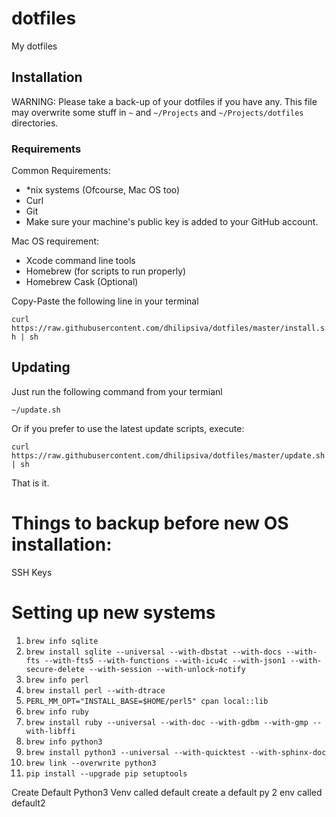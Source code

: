 dotfiles
========

My dotfiles

## Installation

WARNING: Please take a back-up of your dotfiles if you have any. This file may overwrite some stuff in `~` and `~/Projects` and `~/Projects/dotfiles` directories.

### Requirements

Common Requirements:

* *nix systems (Ofcourse, Mac OS too)
* Curl
* Git
* Make sure your machine's public key is added to your GitHub account.

Mac OS requirement:

* Xcode command line tools
* Homebrew (for scripts to run properly)
* Homebrew Cask (Optional)

Copy-Paste the following line in your terminal

`curl https://raw.githubusercontent.com/dhilipsiva/dotfiles/master/install.sh | sh`

## Updating

Just run the following command from your termianl

`~/update.sh`

Or if you prefer to use the latest update scripts, execute:

`curl https://raw.githubusercontent.com/dhilipsiva/dotfiles/master/update.sh | sh`

That is it.


# Things to backup before new OS installation:

SSH Keys

# Setting up new systems

1. `brew info sqlite`
1. `brew install sqlite --universal --with-dbstat --with-docs --with-fts --with-fts5 --with-functions --with-icu4c --with-json1 --with-secure-delete --with-session --with-unlock-notify`
1. `brew info perl`
1. `brew install perl --with-dtrace`
1. `PERL_MM_OPT="INSTALL_BASE=$HOME/perl5" cpan local::lib`
1. `brew info ruby`
1. `brew install ruby --universal --with-doc --with-gdbm --with-gmp --with-libffi`
1. `brew info python3`
1. `brew install python3 --universal --with-quicktest --with-sphinx-doc`
1. `brew link --overwrite python3`
1. `pip install --upgrade pip setuptools`

Create Default Python3 Venv called default
create a default py 2 env called default2

